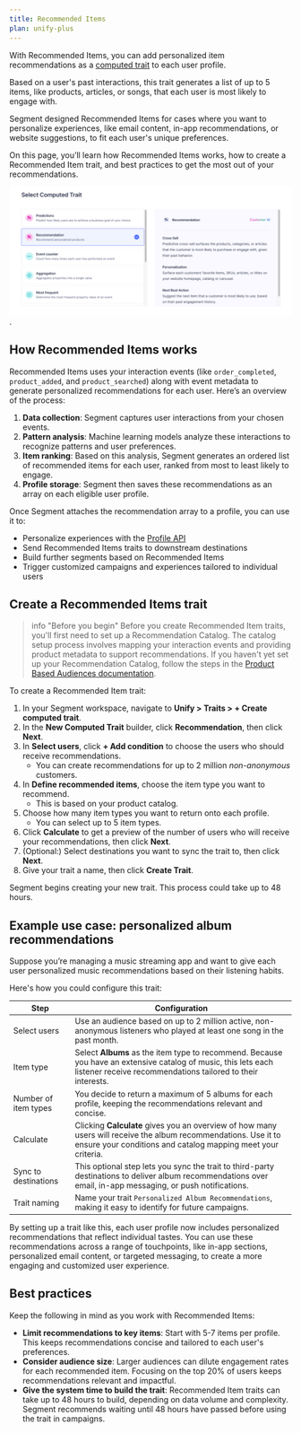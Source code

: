 ```yaml
---
title: Recommended Items
plan: unify-plus
---
```


With Recommended Items, you can add personalized item recommendations as a [computed trait](/docs/unify/traits/computed-traits/) to each user profile.

Based on a user's past interactions, this trait generates a list of up to 5 items, like products, articles, or songs, that each user is most likely to engage with. 

Segment designed Recommended Items for cases where you want to personalize experiences, like email content, in-app recommendations, or website suggestions, to fit each user's unique preferences.

On this page, you’ll learn how Recommended Items works, how to create a Recommended Item trait, and best practices to get the most out of your recommendations.

![The Select Computed Trait screen in the Segment UI, showing options like Predictions, Recommendation (selected), Event counter, Aggregation, and Most frequent. The Recommendation option description reads "Recommend personalized products" and includes additional details about Cross Sell, Personalization, and Next Best Action use cases.](../images/recommendation_items.png).

## How Recommended Items works

Recommended Items uses your interaction events (like `order_completed`, `product_added`, and `product_searched`) along with event metadata to generate personalized recommendations for each user. Here’s an overview of the process:

1. **Data collection**: Segment captures user interactions from your chosen events.
2. **Pattern analysis**: Machine learning models analyze these interactions to recognize patterns and user preferences.
3. **Item ranking**: Based on this analysis, Segment generates an ordered list of recommended items for each user, ranked from most to least likely to engage.
4. **Profile storage**: Segment then saves these recommendations as an array on each eligible user profile.

Once Segment attaches the recommendation array to a profile, you can use it to:

- Personalize experiences with the [Profile API](/docs/unify/profile-api/)
- Send Recommended Items traits to downstream destinations
- Build further segments based on Recommended Items
- Trigger customized campaigns and experiences tailored to individual users

## Create a Recommended Items trait

> info "Before you begin"
> Before you create Recommended Item traits, you'll first need to set up a Recommendation Catalog. The catalog setup process involves mapping your interaction events and providing product metadata to support recommendations. If you haven't yet set up your Recommendation Catalog, follow the steps in the [Product Based Audiences documentation](/docs/engage/audiences/product-based-audiences/#set-up-your-recommendation-catalog).

To create a Recommended Item trait:

1. In your Segment workspace, navigate to **Unify > Traits > + Create computed trait**.
2. In the **New Computed Trait** builder, click **Recommendation**, then click **Next**.
3. In **Select users**, click **+ Add condition** to choose the users who should receive recommendations.
    - You can create recommendations for up to 2 million *non-anonymous* customers.
4. In **Define recommended items**, choose the item type you want to recommend. 
    - This is based on your product catalog.
5. Choose how many item types you want to return onto each profile. 
    - You can select up to 5 item types.
6. Click **Calculate** to get a preview of the number of users who will receive your recommendations, then click **Next**.
7. (Optional:) Select destinations you want to sync the trait to, then click **Next**.
8. Give your trait a name, then click **Create Trait**.

Segment begins creating your new trait. This process could take up to 48 hours.

## Example use case: personalized album recommendations

Suppose you’re managing a music streaming app and want to give each user personalized music recommendations based on their listening habits. 

Here's how you could configure this trait:

| Step                 | Configuration                                                                                                                                                                   |
| -------------------- | ------------------------------------------------------------------------------------------------------------------------------------------------------------------------------- |
| Select users         | Use an audience based on up to 2 million active, non-anonymous listeners who played at least one song in the past month.                                                        |
| Item type            | Select **Albums** as the item type to recommend. Because you have an extensive catalog of music, this lets each listener receive recommendations tailored to their interests.   |
| Number of item types | You decide to return a maximum of 5 albums for each profile, keeping the recommendations relevant and concise.                                                                  |
| Calculate            | Clicking **Calculate** gives you an overview of how many users will receive the album recommendations. Use it to ensure your conditions and catalog mapping meet your criteria. |
| Sync to destinations | This optional step lets you sync the trait to third-party destinations to deliver album recommendations over email, in-app messaging, or push notifications.                    |
| Trait naming         | Name your trait `Personalized Album Recommendations`, making it easy to identify for future campaigns.                                                                          |

By setting up a trait like this, each user profile now includes personalized recommendations that reflect individual tastes. You can use these recommendations across a range of touchpoints, like in-app sections, personalized email content, or targeted messaging, to create a more engaging and customized user experience.

## Best practices

Keep the following in mind as you work with Recommended Items:

- **Limit recommendations to key items**: Start with 5-7 items per profile. This keeps recommendations concise and tailored to each user's preferences.
- **Consider audience size**: Larger audiences can dilute engagement rates for each recommended item. Focusing on the top 20% of users keeps recommendations relevant and impactful.
- **Give the system time to build the trait**: Recommended Item traits can take up to 48 hours to build, depending on data volume and complexity. Segment recommends waiting until 48 hours have passed before using the trait in campaigns.